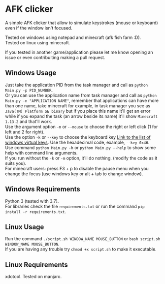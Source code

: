 # AFK clicker

A simple AFK clicker that allow to simulate keystrokes (mouse or keyboard) even if the window isn't focused.

Tested on windows using notepad and minecraft (afk fish farm :D).  
Tested on linux using minecraft.  

If you tested in another game/application please let me know opening an issue or even contribuiting making a pull request.  

## Windows Usage

Just take the application PID from the task manager and call as `python Main.py -p PID_NUMBER`.  
Or you can use the application name from task manager and call as `python Main.py -n "APPLICATION NAME"`, remember that applications can have more than one name, take minecraft for example, in task manager you see as `Java(TM) Platform SE binary` but if you place this name it'll get an error while if you expand the task (an arrow beside its name) it'll show `Minecraft 1.13.2` and that'll work.  
Use the argument option `-m` or `--mouse` to choose the right or left click (1 for left and 2 for right).  
Use the option `-k` or `--key` to choose the keyboard key [Link to the list of windows virtual keys](https://docs.microsoft.com/en-us/windows/desktop/inputdev/virtual-key-codes). Use the hexadecimal code, example, `--key 0x46`.  
Use command `python Main.py -h` or `python Main.py --help` to show some help with command line arguments.  
If you run without the `-k` or `-m` option, it'll do nothing. (modify the code as it suits you).  
For minecraft users: press F3 + p to disable the pause menu when you change the focus (use windows key or alt + tab to change window).

## Windows Requirements

Python 3 (tested with 3.7).  
For libraries check the file `requirements.txt` or run the command `pip install -r requirements.txt`.

## Linux Usage

Run the command `./script.sh WINDOW_NAME MOUSE_BUTTON` or `bash script.sh WINDOW_NAME MOUSE_BUTTON`.  
If you are having any trouble try `chmod +x script.sh` to make it executable.

## Linux Requirements

xdotool. Tested on manjaro.
